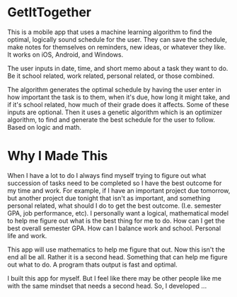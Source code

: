 # GetItTogether
This is a mobile app that uses a machine learning algorithm to find the optimal, logically sound schedule for the user. They can save the schedule, make notes for themselves on reminders, new ideas, or whatever they like. It works on iOS, Android, and Windows.

The user inputs in date, time, and short memo about a task they want to do. Be it school related, work related, personal related, or those combined. 

The algorithm generates the optimal schedule by having the user enter in how important the task is to them, when it's due, how long it might take, and if it's school related, how much of their grade does it affects. Some of these inputs are optional. Then it uses a genetic algorithm which is an optimizer algorithm, to find and generate the best schedule for the user to follow. Based on logic and math. 

# Why I Made This

When I have a lot to do I always find myself trying to figure out what succession of tasks need to be completed so I have the best outcome for my time and work. For example, if I have an important project due tomorrow, but another project due tonight that isn't as important, and something personal related, what should I do to get the best outcome. (I.e. semester GPA, job performance, etc). I personally want a logical, mathematical model to help me figure out what is the best thing for me to do. How can I get the best overall semester GPA. How can I balance work and school. Personal life and work. 

This app will use mathematics to help me figure that out. Now this isn't the end all be all. Rather it is a second head. Something that can help me figure out what to do. A program thats output is fast and optimal.

I built this app for myself. But I feel like there may be other people like me with the same mindset that needs a second head. So, I developed ...
